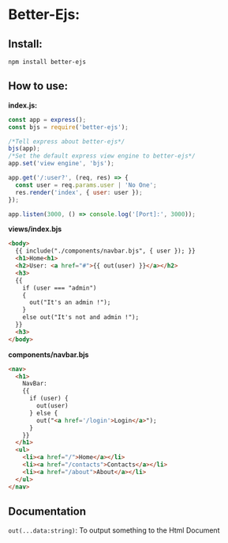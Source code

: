 # Better-Ejs:

## Install:

```
npm install better-ejs
```

## How to use:

**index.js:**

```js
const app = express();
const bjs = require('better-ejs');

/*Tell express about better-ejs*/
bjs(app);
/*Set the default express view engine to better-ejs*/
app.set('view engine', 'bjs');

app.get('/:user?', (req, res) => {
  const user = req.params.user | 'No One';
  res.render('index', { user: user });
});

app.listen(3000, () => console.log('[Port]:', 3000));
```

**views/index.bjs**

```html
<body>
  {{ include("./components/navbar.bjs", { user }); }}
  <h1>Home<h1>
  <h2>User: <a href="#">{{ out(user) }}</a></h2>
  <h3>
  {{
    if (user === "admin")
    {
      out("It's an admin !");
    }
    else out("It's not and admin !");
  }}
  <h3>
</body>
```

**components/navbar.bjs**

```html
<nav>
  <h1>
    NavBar: 
    {{
      if (user) {
        out(user)     
      } else {
        out("<a href='/login'>Login</a>");
      }
    }}
  </h1>
  <ul>
    <li><a href="/">Home</a></li>
    <li><a href="/contacts">Contacts</a></li>
    <li><a href="/about">About</a></li>
  </ul>
</nav>
```

## Documentation

`out(...data:string)`: To output something to the Html Document
